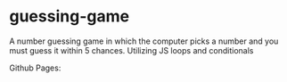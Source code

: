 # guessing-game
A number guessing game in which the computer picks a number and you must guess it within 5 chances.
Utilizing JS loops and conditionals 

Github Pages:
